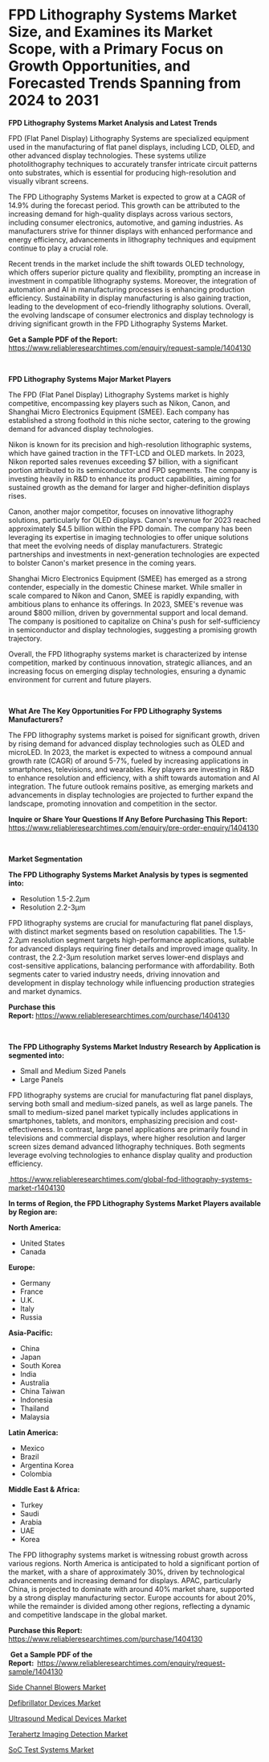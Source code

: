 <p><h1>FPD Lithography Systems Market Size, and Examines its Market Scope, with a Primary Focus on Growth Opportunities, and Forecasted Trends Spanning from 2024 to 2031</h1></p><p><strong>FPD Lithography Systems Market Analysis and Latest Trends</strong></p>
<p><p>FPD (Flat Panel Display) Lithography Systems are specialized equipment used in the manufacturing of flat panel displays, including LCD, OLED, and other advanced display technologies. These systems utilize photolithography techniques to accurately transfer intricate circuit patterns onto substrates, which is essential for producing high-resolution and visually vibrant screens.</p><p>The FPD Lithography Systems Market is expected to grow at a CAGR of 14.9% during the forecast period. This growth can be attributed to the increasing demand for high-quality displays across various sectors, including consumer electronics, automotive, and gaming industries. As manufacturers strive for thinner displays with enhanced performance and energy efficiency, advancements in lithography techniques and equipment continue to play a crucial role.</p><p>Recent trends in the market include the shift towards OLED technology, which offers superior picture quality and flexibility, prompting an increase in investment in compatible lithography systems. Moreover, the integration of automation and AI in manufacturing processes is enhancing production efficiency. Sustainability in display manufacturing is also gaining traction, leading to the development of eco-friendly lithography solutions. Overall, the evolving landscape of consumer electronics and display technology is driving significant growth in the FPD Lithography Systems Market.</p></p>
<p><strong>Get a Sample PDF of the Report:&nbsp;</strong> <a href="https://www.reliableresearchtimes.com/enquiry/request-sample/1404130?utm_campaign=1582&utm_medium=2&utm_source=Github&utm_content=ia&utm_term=23102024&utm_id=fpd-lithography-systems">https://www.reliableresearchtimes.com/enquiry/request-sample/1404130</a></p>
<p>&nbsp;</p>
<p><strong>FPD Lithography Systems Major Market Players</strong></p>
<p><p>The FPD (Flat Panel Display) Lithography Systems market is highly competitive, encompassing key players such as Nikon, Canon, and Shanghai Micro Electronics Equipment (SMEE). Each company has established a strong foothold in this niche sector, catering to the growing demand for advanced display technologies. </p><p>Nikon is known for its precision and high-resolution lithographic systems, which have gained traction in the TFT-LCD and OLED markets. In 2023, Nikon reported sales revenues exceeding $7 billion, with a significant portion attributed to its semiconductor and FPD segments. The company is investing heavily in R&D to enhance its product capabilities, aiming for sustained growth as the demand for larger and higher-definition displays rises.</p><p>Canon, another major competitor, focuses on innovative lithography solutions, particularly for OLED displays. Canon's revenue for 2023 reached approximately $4.5 billion within the FPD domain. The company has been leveraging its expertise in imaging technologies to offer unique solutions that meet the evolving needs of display manufacturers. Strategic partnerships and investments in next-generation technologies are expected to bolster Canon's market presence in the coming years.</p><p>Shanghai Micro Electronics Equipment (SMEE) has emerged as a strong contender, especially in the domestic Chinese market. While smaller in scale compared to Nikon and Canon, SMEE is rapidly expanding, with ambitious plans to enhance its offerings. In 2023, SMEE's revenue was around $800 million, driven by governmental support and local demand. The company is positioned to capitalize on China's push for self-sufficiency in semiconductor and display technologies, suggesting a promising growth trajectory.</p><p>Overall, the FPD lithography systems market is characterized by intense competition, marked by continuous innovation, strategic alliances, and an increasing focus on emerging display technologies, ensuring a dynamic environment for current and future players.</p></p>
<p>&nbsp;</p>
<p><strong>What Are The Key Opportunities For FPD Lithography Systems Manufacturers?</strong></p>
<p><p>The FPD lithography systems market is poised for significant growth, driven by rising demand for advanced display technologies such as OLED and microLED. In 2023, the market is expected to witness a compound annual growth rate (CAGR) of around 5-7%, fueled by increasing applications in smartphones, televisions, and wearables. Key players are investing in R&D to enhance resolution and efficiency, with a shift towards automation and AI integration. The future outlook remains positive, as emerging markets and advancements in display technologies are projected to further expand the landscape, promoting innovation and competition in the sector.</p></p>
<p><strong>Inquire or Share Your Questions If Any Before Purchasing This Report:</strong> <a href="https://www.reliableresearchtimes.com/enquiry/pre-order-enquiry/1404130?utm_campaign=1582&utm_medium=2&utm_source=Github&utm_content=ia&utm_term=23102024&utm_id=fpd-lithography-systems">https://www.reliableresearchtimes.com/enquiry/pre-order-enquiry/1404130</a></p>
<p>&nbsp;</p>
<p><strong>Market Segmentation</strong></p>
<p><strong>The FPD Lithography Systems Market Analysis by types is segmented into:</strong></p>
<p><ul><li>Resolution 1.5-2.2µm</li><li>Resolution 2.2-3µm</li></ul></p>
<p><p>FPD lithography systems are crucial for manufacturing flat panel displays, with distinct market segments based on resolution capabilities. The 1.5-2.2µm resolution segment targets high-performance applications, suitable for advanced displays requiring finer details and improved image quality. In contrast, the 2.2-3µm resolution market serves lower-end displays and cost-sensitive applications, balancing performance with affordability. Both segments cater to varied industry needs, driving innovation and development in display technology while influencing production strategies and market dynamics.</p></p>
<p><strong>Purchase this Report:&nbsp;</strong><a href="https://www.reliableresearchtimes.com/purchase/1404130?utm_campaign=1582&utm_medium=2&utm_source=Github&utm_content=ia&utm_term=23102024&utm_id=fpd-lithography-systems">https://www.reliableresearchtimes.com/purchase/1404130</a></p>
<p>&nbsp;</p>
<p><strong>The FPD Lithography Systems Market Industry Research by Application is segmented into:</strong></p>
<p><ul><li>Small and Medium Sized Panels</li><li>Large Panels</li></ul></p>
<p><p>FPD lithography systems are crucial for manufacturing flat panel displays, serving both small and medium-sized panels, as well as large panels. The small to medium-sized panel market typically includes applications in smartphones, tablets, and monitors, emphasizing precision and cost-effectiveness. In contrast, large panel applications are primarily found in televisions and commercial displays, where higher resolution and larger screen sizes demand advanced lithography techniques. Both segments leverage evolving technologies to enhance display quality and production efficiency.</p></p>
<p><a href="https://www.reliableresearchtimes.com/global-fpd-lithography-systems-market-r1404130?utm_campaign=1582&utm_medium=2&utm_source=Github&utm_content=ia&utm_term=23102024&utm_id=fpd-lithography-systems">&nbsp;https://www.reliableresearchtimes.com/global-fpd-lithography-systems-market-r1404130</a></p>
<p><strong>In terms of Region, the FPD Lithography Systems Market Players available by Region are:</strong></p>
<p>
    <p> <strong> North America: </strong>
        <ul>
            <li>United States</li>
            <li>Canada</li>
        </ul>
        </p> 
    <p> <strong> Europe: </strong>
        <ul>
            <li>Germany</li>
            <li>France</li>
            <li>U.K.</li>
            <li>Italy</li>
            <li>Russia</li>
        </ul>
        </p> 
    <p> <strong> Asia-Pacific: </strong>
        <ul>
            <li>China</li>
            <li>Japan</li>
            <li>South Korea</li>
            <li>India</li>
            <li>Australia</li>
            <li>China Taiwan</li>
            <li>Indonesia</li>
            <li>Thailand</li>
            <li>Malaysia</li>
        </ul>
        </p> 
    <p> <strong> Latin America: </strong>
        <ul>
            <li>Mexico</li>
            <li>Brazil</li>
            <li>Argentina Korea</li>
            <li>Colombia</li>
        </ul>
        </p> 
    <p> <strong> Middle East & Africa: </strong>
        <ul>
            <li>Turkey</li>
            <li>Saudi</li>
            <li>Arabia</li>
            <li>UAE</li>
            <li>Korea</li>
        </ul>
    </p>
    </p>
<p><p>The FPD lithography systems market is witnessing robust growth across various regions. North America is anticipated to hold a significant portion of the market, with a share of approximately 30%, driven by technological advancements and increasing demand for displays. APAC, particularly China, is projected to dominate with around 40% market share, supported by a strong display manufacturing sector. Europe accounts for about 20%, while the remainder is divided among other regions, reflecting a dynamic and competitive landscape in the global market.</p></p>
<p><strong>Purchase this Report: </strong><a href="https://www.reliableresearchtimes.com/purchase/1404130?utm_campaign=1582&utm_medium=2&utm_source=Github&utm_content=ia&utm_term=23102024&utm_id=fpd-lithography-systems">https://www.reliableresearchtimes.com/purchase/1404130</a></p>
<p>&nbsp;<strong>Get a Sample PDF of the Report:&nbsp;&nbsp;</strong><a href="https://www.reliableresearchtimes.com/enquiry/request-sample/1404130?utm_campaign=1582&utm_medium=2&utm_source=Github&utm_content=ia&utm_term=23102024&utm_id=fpd-lithography-systems">https://www.reliableresearchtimes.com/enquiry/request-sample/1404130</a></p>
<p><strong></strong></p>
<p><p><a href="https://issuu.com/reportprime-2/docs/side-channel-blowers-market-size-20_611d4f3f2ab2be?utm_campaign=1582&utm_medium=2&utm_source=Github&utm_content=ia&utm_term=23102024&utm_id=fpd-lithography-systems">Side Channel Blowers Market</a></p><p><a href="https://www.linkedin.com/pulse/global-defibrillator-devices-market-trends-analysis-future-growth-gyquf?utm_campaign=1582&utm_medium=2&utm_source=Github&utm_content=ia&utm_term=23102024&utm_id=fpd-lithography-systems">Defibrillator Devices Market</a></p><p><a href="https://www.linkedin.com/pulse/emerging-trends-ultrasound-medical-devices-market-detailed-overview-tnguf?utm_campaign=1582&utm_medium=2&utm_source=Github&utm_content=ia&utm_term=23102024&utm_id=fpd-lithography-systems">Ultrasound Medical Devices Market</a></p><p><a href="https://issuu.com/reportprime-2/docs/terahertz-imaging-detection-market-_0036224b80cadc?utm_campaign=1582&utm_medium=2&utm_source=Github&utm_content=ia&utm_term=23102024&utm_id=fpd-lithography-systems">Terahertz Imaging Detection Market</a></p><p><a href="https://github.com/AshikRahman991/Market-Research-Report-List-1/blob/main/soc-test-systems-market.md?utm_campaign=1582&utm_medium=2&utm_source=Github&utm_content=ia&utm_term=23102024&utm_id=fpd-lithography-systems">SoC Test Systems Market</a></p></p>